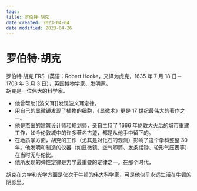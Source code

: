 ```yaml
---
tags:
title: 罗伯特·胡克
date created: 2023-04-04
date modified: 2023-04-26
---
```


# 罗伯特·胡克

罗伯特·胡克 FRS（英语：Robert Hooke，又译为虎克，1635 年 7 月 18 日－1703 年 3 月 3 日），英国博物学家、发明家。  
胡克是一位伟大的科学家。

- 他曾帮助[[波义耳]]发现波义耳定律，
- 用自己的显微镜发现了植物的细胞，《显微术》更是 17 世纪最伟大的著作之一。
- 他是杰出的建筑设计师和规划师，亲自主持了 1666 年伦敦大火后的城市重建工作，如今伦敦城中的许多著名古迹，都是从他手中留下的。
- 在地质学方面，胡克的工作（尤其是对化石的观测）影响了这个学科整整 30 年。他发明和制造的仪器（如显微镜、空气唧筒、发条摆钟、轮形气压表等）在当时无与伦比。
- 他所发现的弹性定律是力学最重要的定律之一。在那个时代，

胡克在力学和光学方面是仅次于牛顿的伟大科学家，可是他似乎永远生活在牛顿的阴影里。
